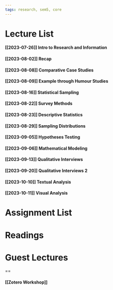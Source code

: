 ```yaml
---
tags: research, sem5, core
---
```

Lecture List
==
#### [[2023-07-26]] Intro to Research and Information
#### [[2023-08-02]] Recap
#### [[2023-08-08]] Comparative Case Studies
#### [[2023-08-09]] Example through Humour Studies
#### [[2023-08-16]] Statistical Sampling
#### [[2023-08-22]] Survey Methods
#### [[2023-08-23]] Descriptive Statistics
#### [[2023-08-29]] Sampling Distributions
#### [[2023-09-05]] Hypotheses Testing
#### [[2023-09-06]] Mathematical Modeling
#### [[2023-09-13]] Qualitative Interviews
#### [[2023-09-20]] Qualitative Interviews 2
#### [[2023-10-10]] Textual Analysis
#### [[2023-10-11]] Visual Analysis

Assignment List
==

Readings
==

# Guest Lectures
==
#### [[Zotero Workshop]]